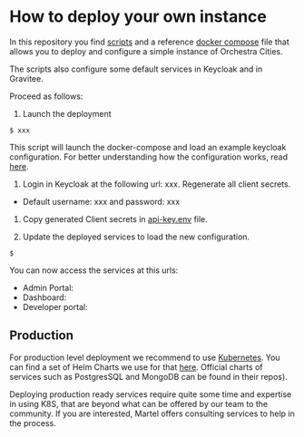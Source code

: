 # How to deploy your own instance

In this repository you find [scripts](../deploy/) and a reference
[docker compose](../deploy/docker-compose.yaml) file that allows
you to deploy and configure a simple instance of Orchestra Cities.

The scripts also configure some default services in Keycloak and in Gravitee.

Proceed as follows:
1. Launch the deployment

  ```
  $ xxx
  ```

This script will launch the docker-compose and load an example keycloak
configuration. For better understanding how the configuration works,
read [here](keycloak.md).

1. Login in Keycloak at the following url: xxx. Regenerate all client secrets.

  * Default username: xxx and password: xxx 

1. Copy generated Client secrets in [api-key.env](../deploy/api-key.env) file.

1. Update the deployed services to load the new configuration.

  ```
  $
  ```

You can now access the services at this urls:
* Admin Portal: []() 
* Dashboard: []()
* Developer portal: []() 

## Production

For production level deployment we recommend to use [Kubernetes](https://kubernetes.io/).
You can find a set of Helm Charts we use for that [here](https://github.com/orchestracities/charts).
Official charts of services such as PostgresSQL and MongoDB can be found
in their repos).

Deploying production ready services require quite some time and expertise in
using K8S, that are beyond what can be offered by our team to the community.
If you are interested, Martel offers consulting services to help in the process.
